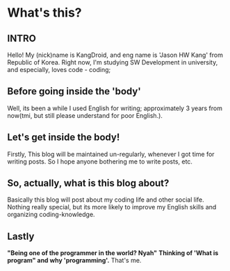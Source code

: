 # What's this?
## INTRO
Hello! My (nick)name is KangDroid, and eng name is 'Jason HW Kang' from Republic of Korea. Right now, I'm studying SW Development in university, and especially, loves code - coding;

## Before going inside the 'body'
Well, its been a while I used English for writing; approximately 3 years from now(tmi, but still please understand for poor English.).

## Let's get inside the body!
Firstly, This blog will be maintained un-regularly, whenever I got time for writing posts. So I hope anyone bothering me to write posts, etc.

## So, actually, what is this blog about?
Basically this blog will post about my coding life and other social life. Nothing really special, but its more likely to improve my English skills and organizing coding-knowledge.

## Lastly
**"Being one of the programmer in the world? Nyah"**
**Thinking of 'What is program" and why 'programming'.** That's me.


